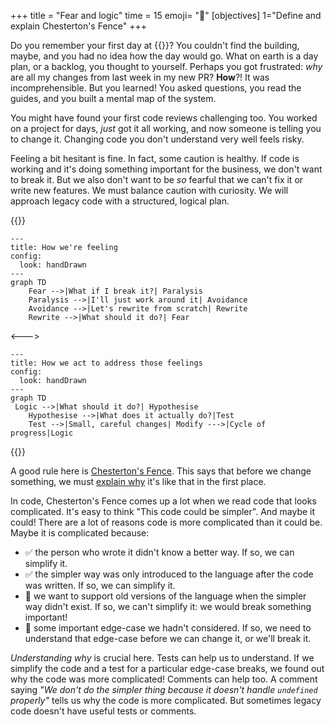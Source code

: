 +++
title = "Fear and logic"
time = 15
emoji= "🗿"
[objectives]
    1="Define and explain Chesterton's Fence"
+++

Do you remember your first day at {{<our-name>}}? You couldn't find the building, maybe, and you had no idea how the day would go. What on earth is a day plan, or a backlog, you thought to yourself. Perhaps you got frustrated: _why_ are all my changes from last week in my new PR? **How**?! It was incomprehensible. But you learned! You asked questions, you read the guides, and you built a mental map of the system.

You might have found your first code reviews challenging too. You worked on a project for days, _just_ got it all working, and now someone is telling you to change it. Changing code you don't understand very well feels risky.

Feeling a bit hesitant is fine. In fact, some caution is healthy. If code is working and it's doing something important for the business, we don't want to break it. But we also don't want to be _so_ fearful that we can't fix it or write new features. We must balance caution with curiosity. We will approach legacy code with a structured, logical plan.

{{<columns>}}

```mermaid
---
title: How we're feeling
config:
  look: handDrawn
---
graph TD
    Fear -->|What if I break it?| Paralysis
    Paralysis -->|I'll just work around it| Avoidance
    Avoidance -->|Let's rewrite from scratch| Rewrite
    Rewrite -->|What should it do?| Fear

```

<--->

```mermaid
---
title: How we act to address those feelings
config:
  look: handDrawn
---
graph TD
 Logic -->|What should it do?| Hypothesise
    Hypothesise -->|What does it actually do?|Test
    Test -->|Small, careful changes| Modify --->|Cycle of progress|Logic

```

{{</columns>}}

A good rule here is [Chesterton's Fence](https://www.youtube.com/watch?v=qPGbl2gxGqI{). This says that before we change something, we must [explain why](https://thoughtbot.com/blog/chestertons-fence) it's like that in the first place.

In code, Chesterton's Fence comes up a lot when we read code that looks complicated. It's easy to think "This code could be simpler". And maybe it could! There are a lot of reasons code is more complicated than it could be. Maybe it is complicated because:

- ✅ the person who wrote it didn't know a better way. If so, we can simplify it.
- ✅ the simpler way was only introduced to the language after the code was written. If so, we can simplify it.
- 🚫 we want to support old versions of the language when the simpler way didn't exist. If so, we can't simplify it: we would break something important!
- 🚫 some important edge-case we hadn't considered. If so, we need to understand that edge-case before we can change it, or we'll break it.

_Understanding why_ is crucial here. Tests can help us to understand. If we simplify the code and a test for a particular edge-case breaks, we found out why the code was more complicated! Comments can help too. A comment saying _"We don't do the simpler thing because it doesn't handle `undefined` properly"_ tells us why the code is more complicated. But sometimes legacy code doesn't have useful tests or comments.
